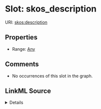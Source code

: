 

# Slot: skos_description





URI: [skos:description](http://www.w3.org/2004/02/skos/core#description)



<!-- no inheritance hierarchy -->








## Properties

* Range: [Any](../classes/Any.md)





## Comments

* No occurrences of this slot in the graph.



## LinkML Source

<details>

```yaml
name: skos_description
comments:
- No occurrences of this slot in the graph.
from_schema: okns:hydrology-kg
exact_mappings:
- http://www.w3.org/2004/02/skos/core#description
rank: 1000
slot_uri: skos:description
alias: skos_description
range: Any

```
</details>